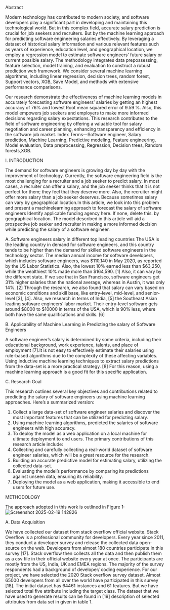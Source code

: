 Abstract

Modern technology has contributed to modern society,
and software developers play a significant part in developing
and maintaining this technological world. But in this complex
field, accurate salary prediction is crucial for job seekers and
recruiters. But by the machine learning approach for predicting
software engineering salaries effectively. By leveraging a dataset
of historical salary information and various relevant features
such as years of experience, education level, and geographical
location, we employ a regression model to estimate software engineers’
future salary or current possible salary. The methodology
integrates data prepossessing, feature selection, model training,
and evaluation to construct a robust prediction web framework.
We consider several machine learning algorithms, including
linear regression, decision trees, random forest, Support vectors,
XGB, Save Model, and methods with extensive performance
comparisons.

Our research demonstrate the effectiveness of machine learning
models in accurately forecasting software engineers’ salaries
by getting an highest accuracy of 76% and lowest Root mean
squared error of 9.59 %. Also, this model empowers job seekers
and employers to make more informed decisions regarding salary
expectations. This research contributes to the field of software
engineering by offering a valuable tool for salary negotiation
and career planning, enhancing transparency and efficiency in
the software job market.
Index Terms—Software engineer, Salary prediction, Machine
Learning, Predictive modeling, Feature engineering, Model evaluation,
Data preprocessing, Regression, Decision trees, Random
forests,XGB.

I. INTRODUCTION

The demand for software engineers is growing day by day
with the improvement of technology. Currently, the software
engineering field is the most challenging for a recruiter and
a job seeker to predict salary. In most cases, a recruiter can
offer a salary, and the job seeker thinks that it is not perfect
for them; they feel that they deserve more. Also, the recruiter
might offer more salary than a job seeker deserves. Because
sometimes salary can vary by geographical location.In this
article, we look into this problem and present a machinelearning
approach to forecast the salary of software engineers
Identify applicable funding agency here. If none, delete this.
by geographical location. The model described in this article
will aid a prospective job seeker and recruiter in making
a more informed decision while predicting the salary of a
software engineer.

A. Software engineers salary in different top leading countries
The USA is the leading country in demand for software
engineers, and this country tends to be higher than the demand
for skilled software engineers in the technology sector. The
median annual income for software developers, which includes
software engineers, was $110,140 in May 2020, as reported by
the US Labor Statistics. Also, the lowest 10% earned less than
$63,250, while the wealthiest 10% made more than $164,590.
[1] Also, it can vary by the different state. If we see that
in San Francisco, software engineers get 31% higher salaries
than the national average, whereas in Austin, it was only 14%.
[2] Through the research, we also found that salary can vary
based on economic conditions and skill base, like entry-level,
mid-level, and senior-level [3], [4]. Also, we research in terms
of India, [5] the Southeast Asian leading software engineers’
labor market. Their entry-level software gets around $8000 to
$10000 in terms of the USA, which is 90% less, where both
have the same qualifications and skills. [6]

B. Applicability of Machine Learning in Predicting the salary
of Software Engineers

A software engineer’s salary is determined by some criteria,
including their educational background, work experience, talents,
and place of employment [7].It is not easy to effectively
estimate their salaries using rule-based algorithms due to
the complexity of these affecting variables. Using inductive
machine learning techniques to extract salary predictions from
the data-set is a more practical strategy. [8] For this reason,
using a machine learning approach is a good fit for this specific
application.

C. Research Goal

This research outlines several key objectives and contributions
related to predicting the salary of software engineers
using machine learning approaches. Here’s a summarized
version:
1) Collect a large data-set of software engineer salaries and
discover the most important features that can be utilized
for predicting salary.
2) Using machine learning algorithms, predicted the
salaries of software engineers with high accuracy.
3) To deploy the model as a web application on a local
machine for ultimate deployment to end users.
The primary contributions of this research article include:
1) Collecting and carefully collecting a real-world dataset
of software engineer salaries, which will be a great
resource for the research.
2) Building an accurate predictive model for estimating
salary, utilizing the collected data-set.
3) Evaluating the model’s performance by comparing its
predictions against unseen data, ensuring its reliability.
4) Deploying the model as a web application, making it
accessible to end users for future use.

METHODOLOGY

The approach adopted in this work is outlined in Figure 1:
![Screenshot 2025-02-19 142826](https://github.com/user-attachments/assets/8a72f7b0-0a1d-46b5-87f4-396ad587574f)

A. Data Acquisition

We have collected our dataset from stack overflow official
website. Stack Overflow is a professional community for
developers. Every year since 2011, they conduct a developer
survey and release the collected data open-source on the
web. Developers from almost 180 countries participate in this
survey [17]. Stack overflow then collects all the data and then
publish them as a csv file in their official website every year
at once. The participants are mostly from the US, India, UK
and EMEA regions. The majority of the survey respondents
had a background of developer/ coding experience. For our
project, we have selected the 2020 Stack overflow survey
dataset. Almost 65000 developers from all over the world
have participated in this survey [18]. The initial dataset has
64461 instances and 61 features. But we have selected total
five attribute including the target class. The dataset that we
have used to generate results can be found in [19] description
of selected attributes from data set in given in table 1.
